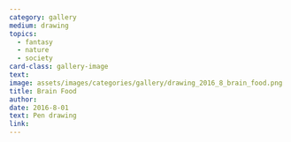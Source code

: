 ```yaml
---
category: gallery
medium: drawing
topics:
  - fantasy
  - nature
  - society
card-class: gallery-image
text:
image: assets/images/categories/gallery/drawing_2016_8_brain_food.png
title: Brain Food
author:
date: 2016-8-01
text: Pen drawing
link:
---
```

